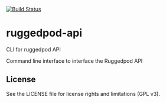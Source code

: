 [![Build Status](https://api.travis-ci.org/RuggedPOD/ruggedpod-cli.png?branch=master)](https://travis-ci.org/RuggedPOD/ruggedpod-cli)

# ruggedpod-api

CLI for ruggedpod API

Command line interface to interface the Ruggedpod API

## License

See the LICENSE file for license rights and limitations (GPL v3).

